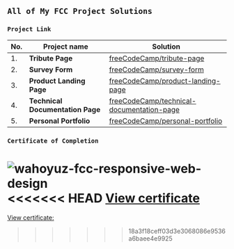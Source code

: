 ## `All of My FCC Project Solutions`
### `Project Link`

| No. | Project name |   Solution   |
| --- | ------------ | ------------ |
|  1. | **Tribute Page** | [freeCodeCamp/tribute-page](https://wahyupriambodo.github.io/freecodecamp/tribute-page/ "Click to visit.") |
|  2. | **Survey Form** | [freeCodeCamp/survey-form](https://wahyupriambodo.github.io/freecodecamp/survey-form/ "Click to visit.") |
|  3. | **Product Landing Page** | [freeCodeCamp/product-landing-page](https://wahyupriambodo.github.io/freecodecamp/product-landing-page/ "Click to visit.") |
|  4. | **Technical Documentation Page** | [freeCodeCamp/technical-documentation-page](https://wahyupriambodo.github.io/freecodecamp/technical-documentation-page/ "Click to visit.") |
|  5. | **Personal Portfolio** | [freeCodeCamp/personal-portfolio](https://wahyupriambodo.github.io/freecodecamp/personal-portfolio-webpage/ "Click to visit.") |

### `Certificate of Completion`
![wahoyuz-fcc-responsive-web-design](https://github.com/wahoyuz/freeCodeCamp/blob/main/wahoyuz-fcc-responsive-web-design.png?raw=true)\
<<<<<<< HEAD
[View certificate](https://www.freecodecamp.org/certification/wahyupriambodo/responsive-web-design)
=======
[View certificate:](https://www.freecodecamp.org/certification/wahyupriambodo/responsive-web-design)
>>>>>>> 18a3f18ceff03d3e3068086e9536a6baee4e9925
